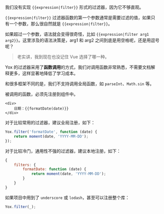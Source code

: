 我们没有实现 `{{expression|filter}}` 形式的过滤器，因为它不够直观。

`{{expression|filter}}` 过滤器函数的第一个参数通常是需要过滤的值，如果只有一个参数，那么很自然就是 `{{expression|filter}}`。

如果超过一个参数，语法就会变得很奇怪，比如 `{{expression|filter arg1 arg2}}`。这里涉及的语法决策是，arg1 和 arg2 之间到底是用空格呢，还是用逗号呢？

> 老实讲，我到现在也没记住 Vue 选择了哪一种。

Yox 的过滤器采用了**函数调用**的方式，我们对调用函数非常熟悉，不需要文档解释更多，这样显著地降低了学习成本。

和很多框架不同的是，我们不支持调用全局函数，如 `parseInt`、`Math.sin` 等。

被调用的函数，必须先注册到组件中。


```
<div>
    日期：{{formatDate(date)}}
</div>
```

对于比较常用的过滤器，建议全局注册，如下：

```js
Yox.filter('formatDate', function (date) {
    return moment(date, 'YYYY-MM-DD');
});
```

对于比较冷门，通用性不强的过滤器，建议本地注册，如下：

```js
{
    filters: {
        formatDate: function (date) {
            return moment(date, 'YYYY-MM-DD');
        }
    }
}
```

如果项目中用到了 `underscore` 或 `lodash`，甚至可以注册整个库：

```js
Yox.filter(_);
```

